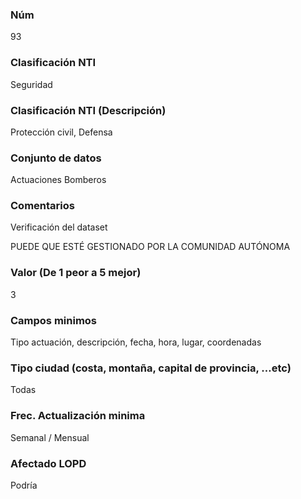 ### Núm
93
### Clasificación NTI
Seguridad
### Clasificación NTI (Descripción)
Protección civil, Defensa
### Conjunto de datos
Actuaciones Bomberos
### Comentarios
Verificación del dataset

PUEDE QUE ESTÉ GESTIONADO POR LA COMUNIDAD AUTÓNOMA
### Valor (De 1 peor a 5 mejor)
3
### Campos minimos
Tipo actuación, descripción, fecha, hora, lugar, coordenadas
### Tipo ciudad (costa, montaña, capital de provincia, …etc)
Todas
### Frec. Actualización minima
Semanal / Mensual
### Afectado LOPD
Podría
